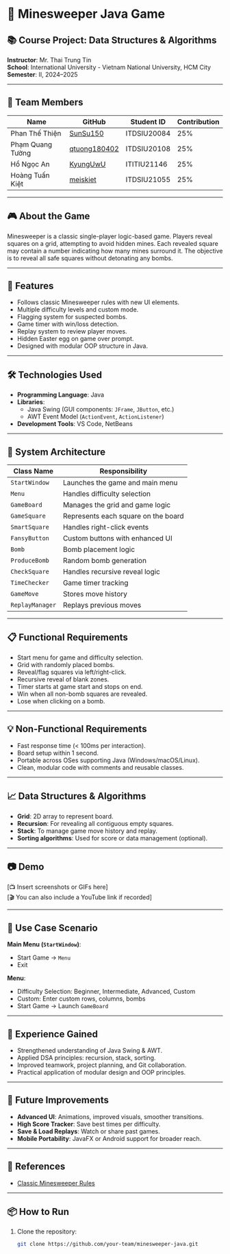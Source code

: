 # 🧩 Minesweeper Java Game

## 📚 Course Project: Data Structures & Algorithms  
**Instructor**: Mr. Thai Trung Tin  
**School**: International University - Vietnam National University, HCM City  
**Semester**: II, 2024–2025  

---

## 👥 Team Members

| Name              | GitHub           | Student ID     | Contribution |
|-------------------|------------------|----------------|--------------|
| Phan Thế Thiện    | [SunSu150](https://github.com/SunSu150)         | ITDSIU20084     | 25%          |
| Phạm Quang Tường  | [qtuong180402](https://github.com/qtuong180402) | ITDSIU20108     | 25%          |
| Hồ Ngọc An        | [KyungUwU](https://github.com/KyungUwU)         | ITITIU21146     | 25%          |
| Hoàng Tuấn Kiệt   | [meiskiet](https://github.com/meiskiet)         | ITDSIU21055     | 25%          |

---

## 🎮 About the Game

Minesweeper is a classic single-player logic-based game. Players reveal squares on a grid, attempting to avoid hidden mines. Each revealed square may contain a number indicating how many mines surround it. The objective is to reveal all safe squares without detonating any bombs.

---

## 🚀 Features

- Follows classic Minesweeper rules with new UI elements.
- Multiple difficulty levels and custom mode.
- Flagging system for suspected bombs.
- Game timer with win/loss detection.
- Replay system to review player moves.
- Hidden Easter egg on game over prompt.
- Designed with modular OOP structure in Java.

---

## 🛠️ Technologies Used

- **Programming Language**: Java  
- **Libraries**:  
  - Java Swing (GUI components: `JFrame`, `JButton`, etc.)  
  - AWT Event Model (`ActionEvent`, `ActionListener`)  
- **Development Tools**: VS Code, NetBeans

---

## 🧱 System Architecture

| Class Name      | Responsibility |
|------------------|----------------|
| `StartWindow`    | Launches the game and main menu |
| `Menu`           | Handles difficulty selection |
| `GameBoard`      | Manages the grid and game logic |
| `GameSquare`     | Represents each square on the board |
| `SmartSquare`    | Handles right-click events |
| `FansyButton`    | Custom buttons with enhanced UI |
| `Bomb`           | Bomb placement logic |
| `ProduceBomb`    | Random bomb generation |
| `CheckSquare`    | Handles recursive reveal logic |
| `TimeChecker`    | Game timer tracking |
| `GameMove`       | Stores move history |
| `ReplayManager`  | Replays previous moves |

---

## 📋 Functional Requirements

- Start menu for game and difficulty selection.
- Grid with randomly placed bombs.
- Reveal/flag squares via left/right-click.
- Recursive reveal of blank zones.
- Timer starts at game start and stops on end.
- Win when all non-bomb squares are revealed.
- Lose when clicking on a bomb.

---

## 💡 Non-Functional Requirements

- Fast response time (< 100ms per interaction).
- Board setup within 1 second.
- Portable across OSes supporting Java (Windows/macOS/Linux).
- Clean, modular code with comments and reusable classes.

---

## 📈 Data Structures & Algorithms

- **Grid**: 2D array to represent board.
- **Recursion**: For revealing all contiguous empty squares.
- **Stack**: To manage game move history and replay.
- **Sorting algorithms**: Used for score or data management (optional).

---

## 📷 Demo

[📺 Insert screenshots or GIFs here]  
[🎬 You can also include a YouTube link if recorded]

---

## 🧪 Use Case Scenario

**Main Menu (`StartWindow`)**:
- Start Game → `Menu`
- Exit

**Menu**:
- Difficulty Selection: Beginner, Intermediate, Advanced, Custom
- Custom: Enter custom rows, columns, bombs
- Start Game → Launch `GameBoard`

---

## 🧠 Experience Gained

- Strengthened understanding of Java Swing & AWT.
- Applied DSA principles: recursion, stack, sorting.
- Improved teamwork, project planning, and Git collaboration.
- Practical application of modular design and OOP principles.

---

## 🔮 Future Improvements

- **Advanced UI**: Animations, improved visuals, smoother transitions.
- **High Score Tracker**: Save best times per difficulty.
- **Save & Load Replays**: Watch or share past games.
- **Mobile Portability**: JavaFX or Android support for broader reach.

---

## 🔗 References

- [Classic Minesweeper Rules](https://en.wikipedia.org/wiki/Minesweeper_(video_game))

---

## 📦 How to Run

1. Clone the repository:
   ```bash
   git clone https://github.com/your-team/minesweeper-java.git
